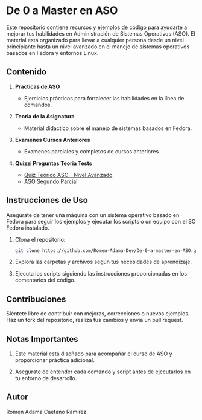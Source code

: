 # De 0 a Master en ASO

Este repositorio contiene recursos y ejemplos de código para ayudarte a mejorar tus habilidades en Administración de Sistemas Operativos (ASO). El material está organizado para llevar a cualquier persona desde un nivel principiante hasta un nivel avanzado en el manejo de sistemas operativos basados en Fedora y entornos Linux.

## Contenido

1. **Practicas de ASO**
   - Ejercicios prácticos para fortalecer las habilidades en la línea de comandos.

2. **Teoria de la Asignatura**
   - Material didáctico sobre el manejo de sistemas basados en Fedora.

3. **Examenes Cursos Anteriores**
   - Examenes parciales y completos de cursos anteriores

4. **Quizzi Preguntas Teoria Tests**

   - [Quiz Teórico ASO - Nivel Avanzado](https://quizizz.com/admin/quiz/65380e98a4d64840784f4f41?at=65ad736c68573ae0c703387b)
   - [ASO Segundo Parcial](https://quizizz.com/admin/quiz/65a4ff4460a1caffa9407521/aso-segundo-parcial?at=65a557e244b7deb44663bf49)


## Instrucciones de Uso

Asegúrate de tener una máquina con un sistema operativo basado en Fedora para seguir los ejemplos y ejecutar los scripts o un equipo con el SO Fedora instalado.

1. Clona el repositorio:

   ```bash
   git clone https://github.com/Romen-Adama-Dev/De-0-a-master-en-ASO.git

2. Explora las carpetas y archivos según tus necesidades de aprendizaje.

3. Ejecuta los scripts siguiendo las instrucciones proporcionadas en los comentarios del código.

## Contribuciones

Siéntete libre de contribuir con mejoras, correcciones o nuevos ejemplos. Haz un fork del repositorio, realiza tus cambios y envía un pull request.

## Notas Importantes

1. Este material está diseñado para acompañar el curso de ASO y proporcionar práctica adicional.
    
2. Asegúrate de entender cada comando y script antes de ejecutarlos en tu entorno de desarrollo.

## Autor

Romen Adama Caetano Ramirez
